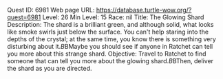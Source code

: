 Quest ID: 6981
Web page URL: https://database.turtle-wow.org/?quest=6981
Level: 26
Min Level: 15
Race: nil
Title: The Glowing Shard
Description: The shard is a brilliant green, and although solid, what looks like smoke swirls just below the surface. You can't help staring into the depths of the crystal; at the same time, you know there is something very disturbing about it.$B$BMaybe you should see if anyone in Ratchet can tell you more about this strange shard.
Objective: Travel to Ratchet to find someone that can tell you more about the glowing shard.$B$BThen, deliver the shard as you are directed.
